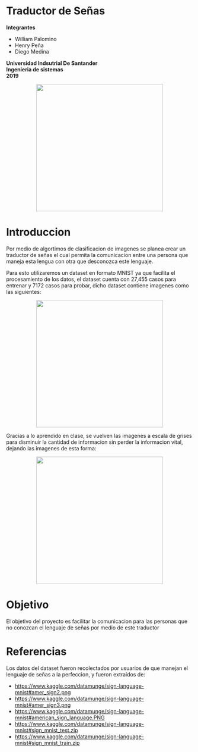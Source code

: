 # Traductor de Señas
**Integrantes**
- William Palomino
- Henry Peña
- Diego Medina


**Universidad Indsutrial De Santander** </br>
**Ingenieria de sistemas**</br>
**2019**</br>
<p align="center"><img src="http://garza.uis.edu.co/idayregreso/images/logoUIS.jpg" width="342" heigth="166"></p>

# Introduccion
Por medio de algortimos de clasificacion de imagenes se planea crear un traductor de señas el cual permita la comunicacion
entre una persona que maneja esta lengua con otra que desconozca este lenguaje.

Para esto utilizaremos un dataset en formato MNIST ya que facilita el procesamiento de los datos, el dataset cuenta con 27,455 casos para entrenar y 7172 casos para probar, dicho dataset contiene imagenes como las siguientes:
<p align="center"><img src="https://storage.googleapis.com/kaggle-datasets/3258/5337/amer_sign2.png?GoogleAccessId=web-data@kaggle-161607.iam.gserviceaccount.com&Expires=1550815074&Signature=JIexSnL%2FvE4T3b%2FaF2MVpqt%2FwegHST%2BJHTbtZAi1fv97WvLV7SHFxc1ZeYV%2BY4lza15DAugkc7K4eOz9ekIMo%2FuUNyTilL4X8x0kHvunjus8LU2DCGviyD1Qc1SSn3MVwHj%2FUaqaPgft5i3qyrSxOIZL3fngFvGgeaQbqIk4naO%2BGdjxs00C4kjR3wdMrJ%2BzPP%2FeYnwTS1%2FzzQbae9GoWuUWrsn4ZyxznzdYKsJ6bX%2FDwFcONh1s6XmTJx%2F3u6npUfOS16qhTy2M%2BVMkTe7ur%2BqcuF8ZDf2NoGH7zZLoTe5sdn2xquHW9X2JBc%2BxtuSrQQBbPef%2FR1Kgt%2Fb5WdDcrQ%3D%3D" width="342" heigth="166"></p>

Gracias a lo aprendido en clase, se vuelven las imagenes a escala de grises para disminuir la cantidad de informacion sin perder la informacion vital, dejando las imagenes de esta forma:
<p align="center"><img src="https://storage.googleapis.com/kaggle-datasets/3258/5337/amer_sign3.png?GoogleAccessId=web-data@kaggle-161607.iam.gserviceaccount.com&Expires=1550816903&Signature=TYJYPvnB54jCIGjvOyh5QR5tS73nZ6mG%2F3wlpIkiP%2FDM3hq%2BfIcJTFZrnc6i5MjIu7RM%2ByLD1aftsbn1Jw7Xj%2FdiKGMet6DK7A76v5KaXFxLc3huawlV5Lf4AIAnAR9k5zXxFvUet%2BZDIvs5ObbfbZT3rkHWP1%2Fj3Efc5mHK5yVGLh4soF4gbL%2BsslEB0PXM5c11fxmPfQ8%2FY96JW60sfitDZ2gAhG7IDI04E3MhpVKvtvkxVePw85%2Fx4R33bh3Chvwp5iM6B5tguTDMzfFt5wy8c5KIvZn00fq3XT6JBVTvyWv%2FyQvzAMojRU37y5co4Fu%2BqQNBJ%2FsJ9acBuZushA%3D%3D" width="342" heigth="166"></p>


# Objetivo
El objetivo del proyecto es facilitar la comunicacion para las personas que no conozcan el lenguaje de señas por medio de este traductor

# Referencias
Los datos del dataset fueron recolectados por usuarios de que manejan el lenguaje de señas a la perfeccion, y fueron extraidos de:
- https://www.kaggle.com/datamunge/sign-language-mnist#amer_sign2.png
- https://www.kaggle.com/datamunge/sign-language-mnist#amer_sign3.png
- https://www.kaggle.com/datamunge/sign-language-mnist#american_sign_language.PNG
- https://www.kaggle.com/datamunge/sign-language-mnist#sign_mnist_test.zip
- https://www.kaggle.com/datamunge/sign-language-mnist#sign_mnist_train.zip
